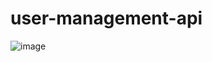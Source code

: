 # user-management-api

![image](https://user-images.githubusercontent.com/54626091/192147626-16314fe0-0091-4a61-b148-7ac4fe4745ff.png)
